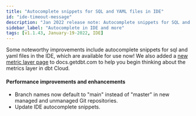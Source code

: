 ```yaml
---
title: "Autocomplete snippets for SQL and YAML files in IDE"
id: "ide-timeout-message"
description: "Jan 2022 release note: Autocomplete snippets for SQL and YAML files in IDE"
sidebar_label: "Autocomplete in IDE and more"
tags: [v1.1.43, January-19-2022, IDE]
---
```


Some noteworthy improvements include autocomplete snippets for sql and yaml files in the IDE, which are available for use now! We also added a [new metric layer page](https://docs.getdbt.com/docs/dbt-cloud/using-dbt-cloud/cloud-metrics-layer) to docs.getdbt.com to help you begin thinking about the metrics layer in dbt Cloud.

#### Performance improvements and enhancements

* Branch names now default to "main" instead of "master" in new managed and unmanaged Git repositories.
* Update IDE autocomplete snippets.
